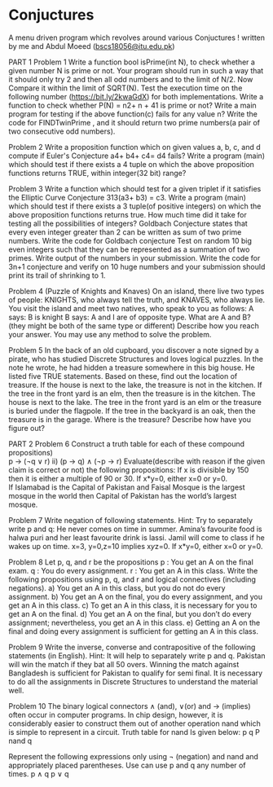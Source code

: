 # Conjuctures
A menu driven program which revolves around various Conjuctures !
written by me and Abdul Moeed (bscs18056@itu.edu.pk)


PART 1
Problem 1 
Write a function bool isPrime(int N), to check whether a given number N is prime or not. 
Your program should run in such a way that it should only try 2 and then all odd numbers and to the limit of N/2.
Now Compare it within the limit of SQRT(N).
Test the execution time on the following number (https://bit.ly/2kwaGdX) for both implementations.
Write a function to check whether P(N) = n2+ n + 41 is prime or not?
Write a main program for testing if the above function(c) fails for any value n?
Write the code for FINDTwinPrime , and it should return two prime numbers(a pair of two consecutive odd numbers). 

Problem 2
Write a proposition function which on given values a, b, c, and d compute if Euler's Conjecture 
						a4+ b4+ c4= d4 fails?
Write a program (main) which should test if there exists a 4 tuple on which the above proposition functions returns TRUE, within integer(32 bit) range?

Problem 3
Write a function which should test for a given triplet if it satisfies the Elliptic Curve Conjecture 313(a3+ b3) = c3.
Write a program (main) which should test if there exists a 3 tuple(of positive integers) on which the above proposition functions returns true. How much time did it take for testing all the possibilities of integers?
Goldbach Conjecture states that every even integer greater than 2 can be written as sum of two prime numbers. Write the code for Goldbach conjecture
Test on random 10 big even integers such that they can be represented as a summation of two primes.
Write output of the numbers in your submission.
Write the code for 3n+1 conjecture and verify on 10 huge numbers and your submission should print its trail of shrinking to 1.

Problem 4 (Puzzle of Knights and Knaves)
On an island, there live two types of people: KNIGHTS, who always tell the truth, and KNAVES, who always lie. You visit the island and meet two natives, who speak to you as follows: A says: B is knight B says: A and I are of opposite type. What are A and B? (they might be both of the same type or different) Describe how you reach your answer. You may use any method to solve the problem.

Problem 5
In the back of an old cupboard, you discover a note signed by a pirate, who has studied Discrete Structures and loves logical puzzles. In the note he wrote, he had hidden a treasure somewhere in this big house. He listed five TRUE statements. Based on these, find out the location of treasure.
If the house is next to the lake, the treasure is not in the kitchen.
If the tree in the front yard is an elm, then the treasure is in the kitchen.
The house is next to the lake.
The tree in the front yard is an elm or the treasure is buried under the flagpole.
If the tree in the backyard is an oak, then the treasure is in the garage. Where is the treasure? Describe how have you figure out?


PART 2
Problem 6
Construct a truth table for each of these compound propositions)   
p → (¬q ∨ r)                     ii)    (p → q) ∧ (¬p → r)
Evaluate(describe with reason if the given claim is correct or not) the following propositions:
If x is divisible by 150 then it is either a multiple of 90 or 30. 
If x*y=0, either x=0 or y=0.   
If Islamabad is the Capital of Pakistan and Faisal Mosque is the largest mosque in the world then Capital of Pakistan has the world’s largest mosque. 

Problem 7
Write negation of following statements. Hint: Try to separately write p and q:
He never comes on time in summer. 
Amina’s favourite food is halwa puri and her least favourite drink is lassi.
Jamil will come to class if he wakes up on time.
x=3, y=0,z=10 implies x*y*z=0.
If x*y=0, either x=0 or y=0.   

Problem 8 
Let p, q, and r be the propositions 
p : You get an A on the final exam. 
q : You do every assignment.
r : You get an A in this class.
Write the following propositions using p, q, and r and logical connectives (including negations).
a)    You get an A in this class, but you do not do every assignment.
b)    You get an A on the final, you do every assignment, and you get an A in this class.
c)     To get an A in this class, it is necessary for you to get an A on the final.
d)    You get an A on the final, but you don’t do every assignment; nevertheless, you get an A in this class.
e)    Getting an A on the final and doing every assignment is sufficient for getting an A in this class.

Problem 9 
Write the inverse, converse and contrapositive of the following statements (in English). Hint: It will help to separately write p and q. 
Pakistan will win the match if they bat all 50 overs. 
Winning the match against Bangladesh is sufficient for Pakistan to qualify for semi final. 
It is necessary to do all the assignments in Discrete Structures to understand the material well.

Problem 10 
The binary logical connectors ∧ (and), ∨(or) and → (implies) often occur in computer programs. In chip design, however, it is considerably easier to construct them out of another operation nand which is simple to represent in a circuit. Truth table for nand Is given below: 
p
q
P nand q


Represent the following expressions only using ¬ (negation) and nand and appropriately placed parentheses. Use can use p and q any number of times. 
p ∧ q
p ∨ q

